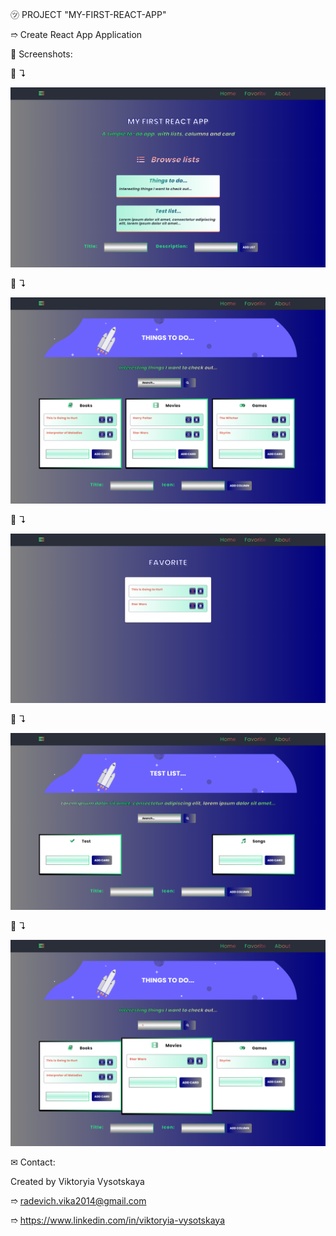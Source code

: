 ㋡ PROJECT "MY-FIRST-REACT-APP"

➱ Create React App Application

👀 Screenshots:

📸 ↴︎

![Alt Text](./src/images/screenshots/1.MyFirstReactApp.png)

📸 ↴︎

![Alt Text](./src/images/screenshots/2.List1.png)

📸 ↴︎

![Alt Text](./src/images/screenshots/3.Favorite.png)

📸 ↴︎

![Alt Text](./src/images/screenshots/4.List2.png)

📸 ↴︎

![Alt Text](./src/images/screenshots/5.Search.png)


✉ Contact:

Created by Viktoryia Vysotskaya

➱ radevich.vika2014@gmail.com

➱ https://www.linkedin.com/in/viktoryia-vysotskaya